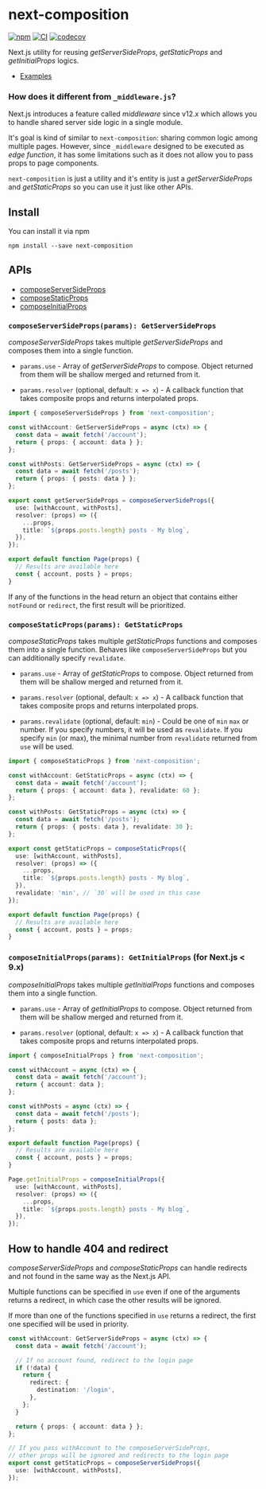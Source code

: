 # next-composition

[![npm](https://img.shields.io/npm/v/next-composition.svg)](https://www.npmjs.com/package/next-composition)
[![CI](https://github.com/neet/next-composition/actions/workflows/ci.yml/badge.svg)](https://github.com/neet/next-composition/actions/workflows/ci.yml)
[![codecov](https://codecov.io/gh/neet/next-composition/branch/main/graph/badge.svg?token=CZEL31RG9D)](https://codecov.io/gh/neet/next-composition)

Next.js utility for reusing _getServerSideProps_, _getStaticProps_ and _getInitialProps_ logics.

- [Examples](https://github.com/neet/next-composition/tree/main/examples)

### How does it different from `_middleware.js`?

Next.js introduces a feature called _middleware_ since v12.x which allows you to handle shared server side logic in a single module.

It's goal is kind of similar to `next-composition`: sharing common logic among multiple pages. However, since `_middleware` designed to be executed as _edge function_, it has some limitations such as it does not allow you to pass props to page components.

`next-composition` is just a utility and it's entity is just a _getServerSideProps_ and _getStaticProps_ so you can use it just like other APIs.

## Install

You can install it via npm

```
npm install --save next-composition
```

## APIs

- [composeServerSideProps](#composeServerSideProps)
- [composeStaticProps](#composeStaticProps)
- [composeInitialProps](#composeInitialProps)

### `composeServerSideProps(params): GetServerSideProps`

_composeServerSideProps_ takes multiple _getServerSideProps_ and composes them into a single function.

- `params.use` - Array of _getServerSideProps_ to compose. Object returned from them will be shallow merged and returned from it.

- `params.resolver` (optional, default: `x => x`) - A callback function that takes composite props and returns interpolated props.

```ts
import { composeServerSideProps } from 'next-composition';

const withAccount: GetServerSideProps = async (ctx) => {
  const data = await fetch('/account');
  return { props: { account: data } };
};

const withPosts: GetServerSideProps = async (ctx) => {
  const data = await fetch('/posts');
  return { props: { posts: data } };
};

export const getServerSideProps = composeServerSideProps({
  use: [withAccount, withPosts],
  resolver: (props) => ({
    ...props,
    title: `${props.posts.length} posts - My blog`,
  }),
});

export default function Page(props) {
  // Results are available here
  const { account, posts } = props;
}
```

If any of the functions in the head return an object that contains either `notFound` or `redirect`, the first result will be prioritized.

### `composeStaticProps(params): GetStaticProps`

_composeStaticProps_ takes multiple _getStaticProps_ functions and composes them into a single function. Behaves like `composeServerSideProps` but you can additionally specify `revalidate`.

- `params.use` - Array of _getStaticProps_ to compose. Object returned from them will be shallow merged and returned from it.

- `params.resolver` (optional, default: `x => x`) - A callback function that takes composite props and returns interpolated props.

- `params.revalidate` (optional, default: `min`) - Could be one of `min` `max` or number. If you specify numbers, it will be used as `revalidate`. If you specify `min` (or max), the minimal number from `revalidate` returned from `use` will be used.

```ts
import { composeStaticProps } from 'next-composition';

const withAccount: GetStaticProps = async (ctx) => {
  const data = await fetch('/account');
  return { props: { account: data }, revalidate: 60 };
};

const withPosts: GetStaticProps = async (ctx) => {
  const data = await fetch('/posts');
  return { props: { posts: data }, revalidate: 30 };
};

export const getStaticProps = composeStaticProps({
  use: [withAccount, withPosts],
  resolver: (props) => ({
    ...props,
    title: `${props.posts.length} posts - My blog`,
  }),
  revalidate: 'min', // `30` will be used in this case
});

export default function Page(props) {
  // Results are available here
  const { account, posts } = props;
}
```

### `composeInitialProps(params): GetInitialProps` (for Next.js < 9.x)

_composeInitialProps_ takes multiple _getInitialProps_ functions and composes them into a single function.

- `params.use` - Array of _getInitialProps_ to compose. Object returned from them will be shallow merged and returned from it.

- `params.resolver` (optional, default: `x => x`) - A callback function that takes composite props and returns interpolated props.

```ts
import { composeInitialProps } from 'next-composition';

const withAccount = async (ctx) => {
  const data = await fetch('/account');
  return { account: data };
};

const withPosts = async (ctx) => {
  const data = await fetch('/posts');
  return { posts: data };
};

export default function Page(props) {
  // Results are available here
  const { account, posts } = props;
}

Page.getInitialProps = composeInitialProps({
  use: [withAccount, withPosts],
  resolver: (props) => ({
    ...props,
    title: `${props.posts.length} posts - My blog`,
  }),
});
```

## How to handle 404 and redirect

_composeServerSideProps_ and _composeStaticProps_ can handle redirects and not found in the same way as the Next.js API.

Multiple functions can be specified in `use` even if one of the arguments returns a redirect, in which case the other results will be ignored.

If more than one of the functions specified in `use` returns a redirect, the first one specified will be used in priority.

```ts
const withAccount: GetServerSideProps = async (ctx) => {
  const data = await fetch('/account');

  // If no account found, redirect to the login page
  if (!data) {
    return {
      redirect: {
        destination: '/login',
      },
    };
  }

  return { props: { account: data } };
};

// If you pass withAccount to the composeServerSideProps,
// other props will be ignored and redirects to the login page
export const getStaticProps = composeServerSideProps({
  use: [withAccount, withPosts],
});
```
